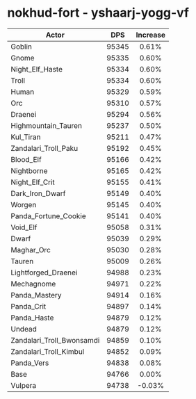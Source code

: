 # nokhud-fort - yshaarj-yogg-vf
| Actor | DPS | Increase |
|---|:---:|:---:|
|Goblin|95345|0.61%|
|Gnome|95335|0.60%|
|Night_Elf_Haste|95334|0.60%|
|Troll|95334|0.60%|
|Human|95329|0.59%|
|Orc|95310|0.57%|
|Draenei|95294|0.56%|
|Highmountain_Tauren|95237|0.50%|
|Kul_Tiran|95211|0.47%|
|Zandalari_Troll_Paku|95192|0.45%|
|Blood_Elf|95166|0.42%|
|Nightborne|95165|0.42%|
|Night_Elf_Crit|95155|0.41%|
|Dark_Iron_Dwarf|95149|0.40%|
|Worgen|95145|0.40%|
|Panda_Fortune_Cookie|95141|0.40%|
|Void_Elf|95058|0.31%|
|Dwarf|95039|0.29%|
|Maghar_Orc|95030|0.28%|
|Tauren|95009|0.26%|
|Lightforged_Draenei|94988|0.23%|
|Mechagnome|94971|0.22%|
|Panda_Mastery|94914|0.16%|
|Panda_Crit|94897|0.14%|
|Panda_Haste|94879|0.12%|
|Undead|94879|0.12%|
|Zandalari_Troll_Bwonsamdi|94859|0.10%|
|Zandalari_Troll_Kimbul|94852|0.09%|
|Panda_Vers|94838|0.08%|
|Base|94766|0.00%|
|Vulpera|94738|-0.03%|
